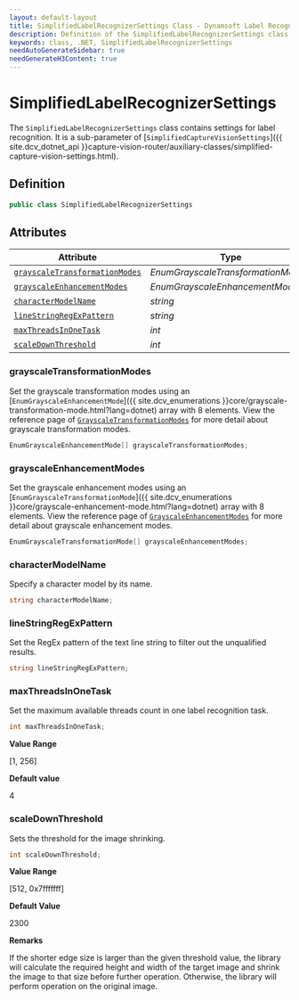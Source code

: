 ```yaml
---
layout: default-layout
title: SimplifiedLabelRecognizerSettings Class - Dynamsoft Label Recognizer Module .NET Edition API Reference
description: Definition of the SimplifiedLabelRecognizerSettings class in Dynamsoft Label Recognizer Module .NET Edition.
keywords: class, .NET, SimplifiedLabelRecognizerSettings
needAutoGenerateSidebar: true
needGenerateH3Content: true
---
```


# SimplifiedLabelRecognizerSettings

The `SimplifiedLabelRecognizerSettings` class contains settings for label recognition. It is a sub-parameter of [`SimplifiedCaptureVisionSettings`]({{ site.dcv_dotnet_api }}capture-vision-router/auxiliary-classes/simplified-capture-vision-settings.html).

## Definition

```csharp
public class SimplifiedLabelRecognizerSettings
```

## Attributes

| Attribute | Type |
| --------- | ---- |
| [`grayscaleTransformationModes`](#grayscaletransformationmodes) | *EnumGrayscaleTransformationMode[]* |
| [`grayscaleEnhancementModes`](#grayscaleenhancementmodes) | *EnumGrayscaleEnhancementMode[]* |
| [`characterModelName`](#charactermodelname) | *string* |
| [`lineStringRegExPattern`](#linestringregexpattern) | *string* |
| [`maxThreadsInOneTask`](#maxthreadsinonetask) | *int* |
| [`scaleDownThreshold`](#scaledownthreshold) | *int* |

### grayscaleTransformationModes

Set the grayscale transformation modes using an [`EnumGrayscaleEnhancementMode`]({{ site.dcv_enumerations }}core/grayscale-transformation-mode.html?lang=dotnet) array with 8 elements. View the reference page of <a href="{{ site.dcv_parameters_reference }}image-parameter/grayscale-transformation-modes.html?product=dlr&repoType=core" target="_blank">`GrayscaleTransformationModes`</a> for more detail about grayscale transformation modes.

```csharp
EnumGrayscaleEnhancementMode[] grayscaleTransformationModes;
```

### grayscaleEnhancementModes

Set the grayscale enhancement modes using an [`EnumGrayscaleTransformationMode`]({{ site.dcv_enumerations }}core/grayscale-enhancement-mode.html?lang=dotnet) array with 8 elements. View the reference page of <a href="{{ site.dcv_parameters_reference }}image-parameter/grayscale-enhancement-modes.html?product=dlr&repoType=core" target="_blank">`GrayscaleEnhancementModes`</a> for more detail about grayscale enhancement modes.

```csharp
EnumGrayscaleTransformationMode[] grayscaleEnhancementModes;
```

### characterModelName

Specify a character model by its name.

```csharp
string characterModelName;
```

### lineStringRegExPattern

Set the RegEx pattern of the text line string to filter out the unqualified results.

```csharp
string lineStringRegExPattern;
```

### maxThreadsInOneTask

Set the maximum available threads count in one label recognition task.

```csharp
int maxThreadsInOneTask;
```

**Value Range**

[1, 256]

**Default value**

4

### scaleDownThreshold

Sets the threshold for the image shrinking.

```csharp
int scaleDownThreshold;
```

**Value Range**

[512, 0x7fffffff]

**Default Value**

2300

**Remarks**

If the shorter edge size is larger than the given threshold value, the library will calculate the required height and width of the target image and shrink the image to that size before further operation. Otherwise, the library will perform operation on the original image.

